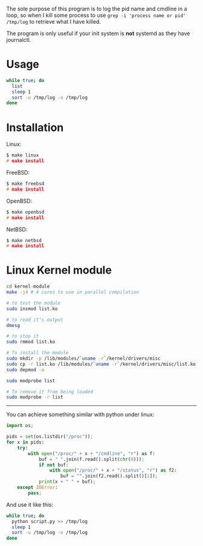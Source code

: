 The sole purpose of this program is to log the pid name and cmdline in a loop, so when I kill some process to use `grep -i 'process name or pid' /tmp/log` to retrieve what I have killed.

The program is only useful if your init system is **not** systemd as they have journalctl.

# Usage

```bash
while true; do
  list
  sleep 1
  sort -u /tmp/log -o /tmp/log
done
```

# Installation

Linux:

```c
$ make linux
# make install
```

FreeBSD:

```c
$ make freebsd
# make install
```

OpenBSD:

```c
$ make openbsd
# make install
```

NetBSD:

```c
$ make netbsd
# make install
```

# Linux Kernel module

```bash
cd kernel-module
make -j4 # 4 cores to use in parallel compilation

# to test the module
sudo insmod list.ko

# to read it's output
dmesg

# to stop it
sudo rmmod list.ko

# To install the module
sudo mkdir -p /lib/modules/`uname -r`/kernel/drivers/misc
sudo cp -r list.ko /lib/modules/`uname -r`/kernel/drivers/misc/list.ko
sudo depmod -a

sudo modprobe list

# To remove it from being loaded
sudo modprobe -r list
```

---

You can achieve something similar with python under linux:

```python
import os;

pids = set(os.listdir("/proc"));
for x in pids:
    try:
        with open("/proc/" + x + "/cmdline", "r") as f:
            buf = " ".join(f.read().split(chr(0)));
            if not buf:
                with open("/proc/" + x + "/status", "r") as f2:
                    buf = "".join(f2.read().split()[1]);
            print(x + " " + buf);
    except IOError:
        pass;
```

And use it like this:

```bash
while true; do
  python script.py >> /tmp/log
  sleep 1
  sort -u /tmp/log -o /tmp/log
done
```
